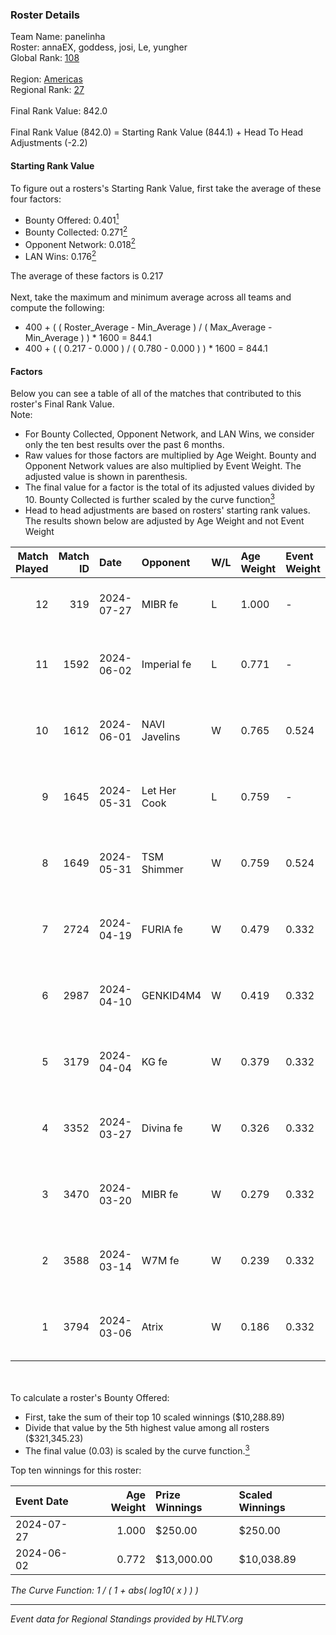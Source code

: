 ### Roster Details<br />
Team Name: panelinha<br />
Roster: annaEX, goddess, josi, Le, yungher<br />
Global Rank: [108](../standings_global.md)<br />
<br />
Region: [Americas]( ../standings_americas.md)<br />
Regional Rank: [27]( ../standings_americas.md)<br />
<br />
Final Rank Value:  842.0<br />
<br />
Final Rank Value (842.0) = Starting Rank Value (844.1) + Head To Head Adjustments (-2.2)<br />

#### Starting Rank Value<br />
To figure out a rosters's Starting Rank Value, first take the average of these four factors:<br />
- Bounty Offered: 0.401[<sup>1</sup>](#table2)
- Bounty Collected: 0.271[<sup>2</sup>](#table1)
- Opponent Network: 0.018[<sup>2</sup>](#table1)
- LAN Wins: 0.176[<sup>2</sup>](#table1)

The average of these factors is 0.217<br />
<br />
Next, take the maximum and minimum average across all teams and compute the following:<br />
- 400 + ( ( Roster_Average - Min_Average ) / ( Max_Average - Min_Average ) ) * 1600 = 844.1
- 400 + ( ( 0.217 - 0.000 ) / ( 0.780 - 0.000 ) ) * 1600 = 844.1


#### Factors<br />
Below you can see a table of all of the matches that contributed to this roster's Final Rank Value.<br />
Note:<br />

- For Bounty Collected, Opponent Network, and LAN Wins, we consider only the ten best results over the past 6 months.
- Raw values for those factors are multiplied by Age Weight. Bounty and Opponent Network values are also multiplied by Event Weight. The adjusted value is shown in parenthesis.
- The final value for a factor is the total of its adjusted values divided by 10. Bounty Collected is further scaled by the curve function[<sup>3</sup>](#curveFunction)
- Head to head adjustments are based on rosters' starting rank values. The results shown below are adjusted by Age Weight and not Event Weight
<span id="table1"></span><br />


| Match Played | Match ID | Date       | Opponent      | W/L | Age Weight | Event Weight | Bounty Collected | Opponent Network | LAN Wins  | H2H Adj. | Roster                                   |
| -: | -: | :- | :- | :- | :- | :- | :- | :- | :- | -: | :- |
|           12 |      319 | 2024-07-27 | MIBR fe       | L   | 1.000      | -            | -                | -                | -         |   -21.82 | annaEX, goddess, josi, Le, yungher       |
|           11 |     1592 | 2024-06-02 | Imperial fe   | L   | 0.771      | -            | -                | -                | -         |    -6.51 | annaEX, goddess, julih, poppins, yungher |
|           10 |     1612 | 2024-06-01 | NAVI Javelins | W   | 0.765      | 0.524        | 0.026 (0.011)    | 0.184 (0.074)    | 1 (0.765) |    12.05 | annaEX, goddess, julih, poppins, yungher |
|            9 |     1645 | 2024-05-31 | Let Her Cook  | L   | 0.759      | -            | -                | -                | -         |   -10.12 | annaEX, goddess, julih, poppins, yungher |
|            8 |     1649 | 2024-05-31 | TSM Shimmer   | W   | 0.759      | 0.524        | 0.020 (0.008)    | 0.195 (0.078)    | 1 (0.759) |     7.71 | annaEX, goddess, julih, poppins, yungher |
|            7 |     2724 | 2024-04-19 | FURIA fe      | W   | 0.479      | 0.332        | 0.003 (0.001)    | 0.072 (0.011)    | 0 (0.000) |     4.13 | annaEX, goddess, julih, poppins, yungher |
|            6 |     2987 | 2024-04-10 | GENKID4M4     | W   | 0.419      | 0.332        | 0.002 (0.000)    | 0.010 (0.001)    | 0 (0.000) |     2.66 | annaEX, goddess, julih, poppins, yungher |
|            5 |     3179 | 2024-04-04 | KG fe         | W   | 0.379      | 0.332        | 0.001 (0.000)    | 0.003 (0.000)    | 0 (0.000) |     1.63 | annaEX, goddess, julih, poppins, yungher |
|            4 |     3352 | 2024-03-27 | Divina fe     | W   | 0.326      | 0.332        | 0.002 (0.000)    | 0.020 (0.002)    | 0 (0.000) |     2.35 | annaEX, goddess, julih, poppins, yungher |
|            3 |     3470 | 2024-03-20 | MIBR fe       | W   | 0.279      | 0.332        | 0.007 (0.001)    | 0.105 (0.010)    | 0 (0.000) |     2.59 | annaEX, goddess, julih, poppins, yungher |
|            2 |     3588 | 2024-03-14 | W7M fe        | W   | 0.239      | 0.332        | 0.002 (0.000)    | 0.031 (0.002)    | 0 (0.000) |     1.74 | annaEX, goddess, julih, poppins, yungher |
|            1 |     3794 | 2024-03-06 | Atrix         | W   | 0.186      | 0.332        | 0.003 (0.000)    | 0.058 (0.004)    | 0 (0.000) |     1.45 | annaEX, goddess, julih, poppins, yungher |

<br />
<span id="table2"></span><br />
To calculate a roster's Bounty Offered:<br />

- First, take the sum of their top 10 scaled winnings ($10,288.89)
- Divide that value by the 5th highest value among all rosters ($321,345.23)
- The final value (0.03) is scaled by the curve function.[<sup>3</sup>](#curveFunction)

Top ten winnings for this roster:<br />

| Event Date | Age Weight | Prize Winnings | Scaled Winnings |
| :- | -: | :- | :- |
| 2024-07-27 |      1.000 | $250.00        | $250.00         |
| 2024-06-02 |      0.772 | $13,000.00     | $10,038.89      |


<span id="curveFunction"></span>_The Curve Function: 1 / ( 1 + abs( log10( x ) ) )_<br />

---
_Event data for Regional Standings provided by HLTV.org_<br />
